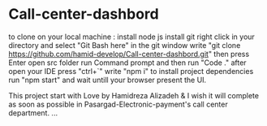 # Call-center-dashbord

to clone on your local machine :
install node js
install git 
right click in your directory and select "Git Bash here"
in the git window write "git clone https://github.com/hamid-develop/Call-center-dashbord.git" then press Enter
open src folder run Command prompt and then run "Code ."
after open your IDE press "ctrl+`"
write "npm i" to install project dependencies
run "npm start" and wait untill your browser present the UI.

This project start with Love by Hamidreza Alizadeh & I wish it will complete as soon as possible in Pasargad-Electronic-payment's call center department.
...